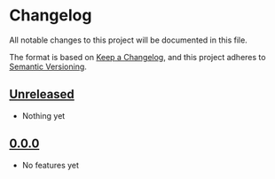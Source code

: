# Changelog

All notable changes to this project will be documented in this file.

The format is based on [Keep a Changelog](https://keepachangelog.com/en/1.0.0/),
and this project adheres to [Semantic Versioning](https://semver.org/spec/v2.0.0.html).

## [Unreleased]

- Nothing yet

## [0.0.0]

- No features yet

[Unreleased]: https://github.com/blakeNaccarato/copyup/compare/0.0.0...HEAD
[0.0.0]: https://github.com/blakeNaccarato/copyup/releases/tag/0.0.0
